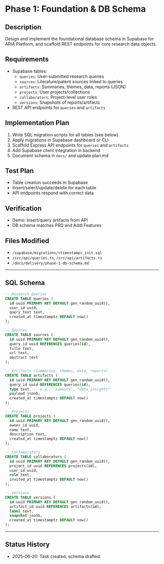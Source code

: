 # Phase 1: Foundation & DB Schema

## Description
Design and implement the foundational database schema in Supabase for ARIA Platform, and scaffold REST endpoints for core research data objects.

## Requirements
- Supabase tables:
  - `queries`: User-submitted research queries
  - `sources`: Literature/patent sources linked to queries
  - `artifacts`: Summaries, themes, data, reports (JSON)
  - `projects`: User projects/collections
  - `collaborators`: Project-level user roles
  - `versions`: Snapshots of reports/artifacts
- REST API endpoints for `queries` and `artifacts`

## Implementation Plan
1. Write SQL migration scripts for all tables (see below)
2. Apply migrations in Supabase dashboard or CLI
3. Scaffold Express API endpoints for `queries` and `artifacts`
4. Add Supabase client integration in backend
5. Document schema in `docs/` and update plan.md

## Test Plan
- Table creation succeeds in Supabase
- Insert/select/update/delete for each table
- API endpoints respond with correct data

## Verification
- Demo: Insert/query artifacts from API
- DB schema matches PRD and Addl Features

## Files Modified
- `/supabase/migrations/<timestamp>_init.sql`
- `/src/api/queries.ts`, `/src/api/artifacts.ts`
- `/docs/delivery/phase-1-db-schema.md`

---

## SQL Schema
```sql
-- Research Queries
CREATE TABLE queries (
  id uuid PRIMARY KEY DEFAULT gen_random_uuid(),
  user_id uuid,
  query_text text,
  created_at timestamptz DEFAULT now()
);

-- Sources
CREATE TABLE sources (
  id uuid PRIMARY KEY DEFAULT gen_random_uuid(),
  query_id uuid REFERENCES queries(id),
  title text,
  url text,
  abstract text
);

-- Artifacts (summaries, themes, data, reports)
CREATE TABLE artifacts (
  id uuid PRIMARY KEY DEFAULT gen_random_uuid(),
  query_id uuid REFERENCES queries(id),
  type text, -- e.g., "summary", "data_insights"
  payload jsonb,
  created_at timestamptz DEFAULT now()
);

-- Projects
CREATE TABLE projects (
  id uuid PRIMARY KEY DEFAULT gen_random_uuid(),
  owner_id uuid,
  name text,
  description text,
  created_at timestamptz DEFAULT now()
);

-- Collaborators
CREATE TABLE collaborators (
  id uuid PRIMARY KEY DEFAULT gen_random_uuid(),
  project_id uuid REFERENCES projects(id),
  user_id uuid,
  role text,
  invited_at timestamptz DEFAULT now()
);

-- Versions
CREATE TABLE versions (
  id uuid PRIMARY KEY DEFAULT gen_random_uuid(),
  artifact_id uuid REFERENCES artifacts(id),
  label text,
  snapshot jsonb,
  created_at timestamptz DEFAULT now()
);
```

---

## Status History
- 2025-06-20: Task created, schema drafted.
